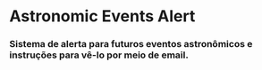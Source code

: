 # Astronomic Events Alert



### Sistema de alerta para futuros eventos astronômicos e instruções para vê-lo por meio de email.

